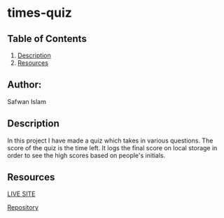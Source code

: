 # times-quiz

## Table of Contents 
1. [Description](#description)
2. [Resources](#resources)

## Author:

Safwan Islam

## Description
In this project I have made a quiz which takes in various questions. The score of the quiz is the time left. It logs the final score on local storage in order to see the high scores based on people's initials. 

## Resources
[LIVE SITE](https://saislam10.github.io/times-quiz/)

[Repository](https://github.com/saislam10/times-quiz)
